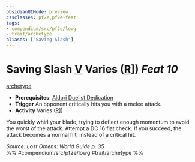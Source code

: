 ```yaml
---
obsidianUIMode: preview
cssclasses: pf2e,pf2e-feat
tags:
- compendium/src/pf2e/lowg
- trait/archetype
aliases: ["Saving Slash"]
---
```

# Saving Slash  [V](rules/core-rulebook/chapter-9-playing-the-game.md#Actions "Varies") Varies ([R](rules/core-rulebook/chapter-9-playing-the-game.md#Actions "Reaction")]) *Feat 10*  
[archetype](rules/traits/archetype.md "Archetype Feat Trait")  

- **Prerequisites**: [Aldori Duelist Dedication](compendium/feats/aldori-duelist-dedication-lowg.md)
- **Trigger** An opponent critically hits you with a melee attack.
- **Activity** Varies ([R](rules/core-rulebook/chapter-9-playing-the-game.md#Actions "Reaction")])

You quickly whirl your blade, trying to deflect enough momentum to avoid the worst of the attack. Attempt a DC 16 flat check. If you succeed, the attack becomes a normal hit, instead of a critical hit.

*Source: Lost Omens: World Guide p. 35*  
%% #compendium/src/pf2e/lowg #trait/archetype %%